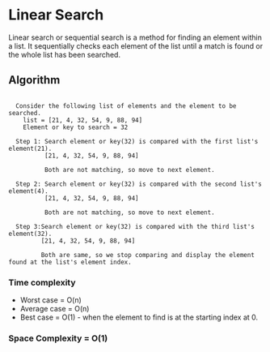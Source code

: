 # Linear Search
Linear search or sequential search is a method for finding an element within a list. It sequentially checks each element of the list until a match is found or the whole list has been searched.

## Algorithm
```
 
  Consider the following list of elements and the element to be searched.
    list = [21, 4, 32, 54, 9, 88, 94]
    Element or key to search = 32
    
  Step 1: Search element or key(32) is compared with the first list's element(21).
          [21, 4, 32, 54, 9, 88, 94]
 
          Both are not matching, so move to next element.
          
  Step 2: Search element or key(32) is compared with the second list's element(4).
          [21, 4, 32, 54, 9, 88, 94]
               
          Both are not matching, so move to next element.
      
  Step 3:Search element or key(32) is compared with the third list's element(32).
         [21, 4, 32, 54, 9, 88, 94]
            
         Both are same, so we stop comparing and display the element found at the list's element index.
```
### Time complexity 
* Worst case = O(n)
* Average case = O(n)
* Best case = O(1) - when the element to find is at the starting index at 0.

### Space Complexity = O(1)
